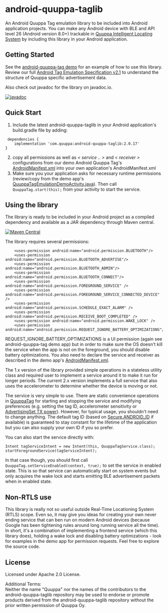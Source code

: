 # android-quuppa-taglib

An Android Quuppa Tag emulation library to be included into Android application projects. You can make any Android device with BLE and API level 26 (Android version 8.0+) trackable in [Quuppa Intelligent Locating System](https://www.quuppa.com/) by including this library in your Android application.

## Getting Started

See the [android-quuppa-tag demo](https://github.com/quuppalabs/demo-android-quuppa-tag) for an example of how to use this library. Review our full [Android Tag Emulation Specification v2.1](https://github.com/quuppalabs/android-quuppa-taglib/blob/main/Quuppa%20Tag%20Emulation%20for%20Android%20Devices%20v2.1.pdf) to understand the structure of Quuppa specific advertisement data.

Also check out javadoc for the library on javadoc.io.

[![javadoc](https://javadoc.io/badge2/com.quuppa/android-quuppa-taglib/javadoc.svg)](https://javadoc.io/doc/com.quuppa/android-quuppa-taglib)

## Quick Start

 1. Include the latest android-quuppa-taglib in your Android application's build.gradle file by adding:
```
 dependencies {
    implementation 'com.quuppa:android-quuppa-taglib:2.0.17'
}
```
 2. copy all permissions as well as _< service .. >_ and _< receiver >_ configurations from our demo Android Quuppa Tag's [AndroidManifest.xml](https://github.com/quuppalabs/demo-android-quuppa-tag/blob/main/src/main/AndroidManifest.xml) into your own application's AndroidManifest.xml
 3. Make sure you your application asks for necessary runtime permissions (review/copy from the demo app's [QuuppaTagEmulationDemoActivity.java](https://github.com/quuppalabs/demo-android-quuppa-tag/blob/main/src/main/java/com/quuppa/quuppatag/QuuppaTagEmulationDemoActivity.java)). Then call `QuuppaTag.start(this);` from your activity to start the service.

## Using the library

The library is ready to be included in your Android project as a compiled dependency and available as a JAR dependency through Maven central.

[![Maven Central](https://maven-badges.herokuapp.com/maven-central/com.quuppa/android-quuppa-taglib/badge.svg)](https://maven-badges.herokuapp.com/maven-central/com.quuppa/android-quuppa-taglib)

The library requires several permissions:

```
    <uses-permission android:name="android.permission.BLUETOOTH"/>
    <uses-permission android:name="android.permission.BLUETOOTH_ADVERTISE"/>
    <uses-permission android:name="android.permission.BLUETOOTH_ADMIN"/>
    <uses-permission android:name="android.permission.BLUETOOTH_CONNECT"/>
    <uses-permission android:name="android.permission.FOREGROUND_SERVICE" />
    <uses-permission android:name="android.permission.FOREGROUND_SERVICE_CONNECTED_DEVICE" />
    <uses-permission android:name="android.permission.SCHEDULE_EXACT_ALARM" />
    <uses-permission android:name="android.permission.RECEIVE_BOOT_COMPLETED" />
    <uses-permission android:name="android.permission.WAKE_LOCK" />
    <uses-permission android:name="android.permission.REQUEST_IGNORE_BATTERY_OPTIMIZATIONS"/>
```
REQUEST_IGNORE_BATTERY_OPTIMIZATIONS is a UI permission (again see android-quuppa-tag demo app) but in order to make sure the OS doesn't kill the service when the app is not on the foreground, you should disable battery optimizations. You also need to declare the service and receiver as described in the demo app's [AndroidManifest.xml](https://github.com/quuppalabs/demo-android-quuppa-tag/blob/main/src/main/AndroidManifest.xml).

The 1.x version of the library provided simple operations in a stateless utility class and required user to implement a service around it to make it run for longer periods. The current 2.x version implements a full service that also uses the accelerometer to determine whether the device is moving or not.

The service is very simple to use. There are static convenience operations in [QuuppaTag](https://github.com/quuppalabs/android-quuppa-taglib/blob/main/src/main/java/com/quuppa/tag/QuuppaTag.java) for starting and stopping the service and modifying preferences (e.g. setting the tag ID, accelerometer sensitivity or [AdvertisingSet TX power](https://developer.android.com/reference/android/bluetooth/le/AdvertisingSetParameters)). However, for typical usage, you shouldn't need to change anything. The default tag ID (based on [Secure.ANDROID_ID](https://developer.android.com/reference/android/provider/Settings.Secure#ANDROID_ID) if available) is guaranteed to stay constant for the lifetime of the application but you can also supply your own ID if you so prefer. 

You can also start the service directly with:
```
Intent tagServiceIntent = new Intent(this, QuuppaTagService.class);
startForegroundService(tagServiceIntent);
```
In that case though, you should first call `QuuppaTag.setServiceEnabled(context, true);` to set the service in enabled state. This is so that service can automatically start on system events but only acquires the wake lock and starts emitting BLE advertisement packets when in enabled state.

## Non-RTLS use

This library is really not so useful outside Real-Time Locationing System (RTLS) scope. Even so, it may give you ideas for creating your own never ending service that can ben run on modern Android devices (because Google has been tightening rules around long running service all the time). In short, it's a combination of implementing a frontend service (which this library does), holding a wake lock and disabling battery optimizations - look for examples in the demo app for permission requests. Feel free to explore the source code.

## License

Licensed under Apache 2.0 License. 

Additional Terms:  
Neither the name "Quuppa" nor the names of the contributors to the android-quuppa-taglib repository may be used to endorse or promote products derived from the android-quuppa-taglib repository without the prior written permission of Quuppa Oy.


